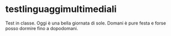 # testlinguaggimultimediali
Test in classe. Oggi è una bella giornata di sole. Domani è pure festa e forse posso dormire fino a dopodomani.
